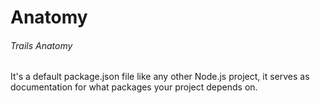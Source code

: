 # Anatomy
###### Trails Anatomy

It's a default package.json file like any other Node.js project, it serves as documentation for what packages your project depends on.
